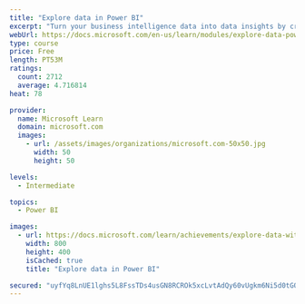 ```yaml
---
title: "Explore data in Power BI"
excerpt: "Turn your business intelligence data into data insights by creating and configuring Power BI dashboards."
webUrl: https://docs.microsoft.com/en-us/learn/modules/explore-data-power-bi/
type: course
price: Free
length: PT53M
ratings:
  count: 2712
  average: 4.716814
heat: 78

provider:
  name: Microsoft Learn
  domain: microsoft.com
  images:
    - url: /assets/images/organizations/microsoft.com-50x50.jpg
      width: 50
      height: 50

levels:
  - Intermediate

topics:
  - Power BI

images:
  - url: https://docs.microsoft.com/learn/achievements/explore-data-with-power-bi-desktop-social.png
    width: 800
    height: 400
    isCached: true
    title: "Explore data in Power BI"

secured: "uyfYq8LnUE1lghs5L8FssTDs4usGN8RCROk5xcLvtAdQy60vUgkm6Ni5d0tGOTikjC72Ml9/WwhJHggsx3n1J6ayKjbPe4jROWnbDrJu1Y5q5XLUADUU7kucbkuC+c6xpYp91wMUsWAu8iCiRiMSY9lFob3QPsTS89mMkZQztyEN5bhENLUtwm0jzhqrUIEAnrIQSlTDADZXNN7b6B/4Snx9hhMtF5sSRNp/yOdoq8eN2lgJhvSugLBtLqykyvhwIV+I0o+dqo7MRYbJ8jMUF+sT3Ovp0c4SoTzYETZjZOzkB16EPvSFfX29ZArfmeJBa+3vkAlZA9dLkH6Prus7Lm08SZxY+A8asN0umP5+UzMWgEBBRhHwvEgOCK0U2lm4bxWhORMAfBUmlfAelwHSPw==;omEo2ibJWfwRMBMrIu97mA=="
---
```


